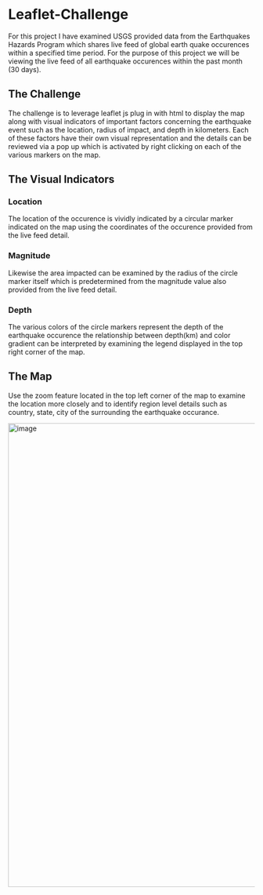 # Leaflet-Challenge
For this project I have examined USGS provided data from the Earthquakes Hazards Program which shares live feed of global earth quake occurences within a specified time period. For the purpose of this project we will be viewing the live feed of all earthquake occurences within the past month (30 days).
## The Challenge
The challenge is to leverage leaflet js plug in with html to display the map along with visual indicators of important factors concerning the earthquake event such as the location, radius of impact, and depth in kilometers.
Each of these factors have their own visual representation and the details can be reviewed via a pop up which is activated by right clicking on each of the various markers on the map.
## The Visual Indicators
### Location
The location of the occurence is vividly indicated by a circular marker indicated on the map using the coordinates of the occurence provided from the live feed detail.
### Magnitude
Likewise the area impacted can be examined by the radius of the circle marker itself which is predetermined from the magnitude value also provided from the live feed detail.
### Depth
The various colors of the circle markers represent the depth of the earthquake occurence the relationship between depth(km) and color gradient can be interpreted by examining the legend displayed in the top right corner of the map.
## The Map
Use the zoom feature located in the top left corner of the map to examine the location more closely and to identify region level details such as country, state, city of the surrounding the earthquake occurance.

<img width="946" alt="image" src="https://user-images.githubusercontent.com/90237519/155239905-e33834ab-f4fe-4017-bfff-549ca7f9f4e8.png">

